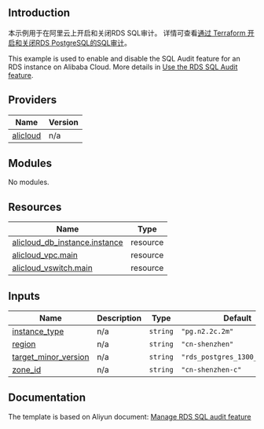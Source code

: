 ## Introduction

<!-- DOCS_DESCRIPTION_CN -->
本示例用于在阿里云上开启和关闭RDS SQL审计。
详情可查看[通过 Terraform 开启和关闭RDS PostgreSQL的SQL审计](https://help.aliyun.com/document_detail/456033.html)。
<!-- DOCS_DESCRIPTION_CN -->

<!-- DOCS_DESCRIPTION_EN -->
This example is used to enable and disable the SQL Audit feature for an RDS instance on Alibaba Cloud.
More details in [Use the RDS SQL Audit feature](https://help.aliyun.com/document_detail/456033.html).
<!-- DOCS_DESCRIPTION_EN -->

<!-- BEGIN_TF_DOCS -->
## Providers

| Name | Version |
|------|---------|
| <a name="provider_alicloud"></a> [alicloud](#provider\_alicloud) | n/a |

## Modules

No modules.

## Resources

| Name | Type |
|------|------|
| [alicloud_db_instance.instance](https://registry.terraform.io/providers/aliyun/alicloud/latest/docs/resources/db_instance) | resource |
| [alicloud_vpc.main](https://registry.terraform.io/providers/aliyun/alicloud/latest/docs/resources/vpc) | resource |
| [alicloud_vswitch.main](https://registry.terraform.io/providers/aliyun/alicloud/latest/docs/resources/vswitch) | resource |

## Inputs

| Name | Description | Type | Default | Required |
|------|-------------|------|---------|:--------:|
| <a name="input_instance_type"></a> [instance\_type](#input\_instance\_type) | n/a | `string` | `"pg.n2.2c.2m"` | no |
| <a name="input_region"></a> [region](#input\_region) | n/a | `string` | `"cn-shenzhen"` | no |
| <a name="input_target_minor_version"></a> [target\_minor\_version](#input\_target\_minor\_version) | n/a | `string` | `"rds_postgres_1300_20240830"` | no |
| <a name="input_zone_id"></a> [zone\_id](#input\_zone\_id) | n/a | `string` | `"cn-shenzhen-c"` | no |
<!-- END_TF_DOCS -->

## Documentation
<!-- docs-link --> 

The template is based on Aliyun document: [Manage RDS SQL audit feature](https://help.aliyun.com/document_detail/456033.html) 

<!-- docs-link --> 

